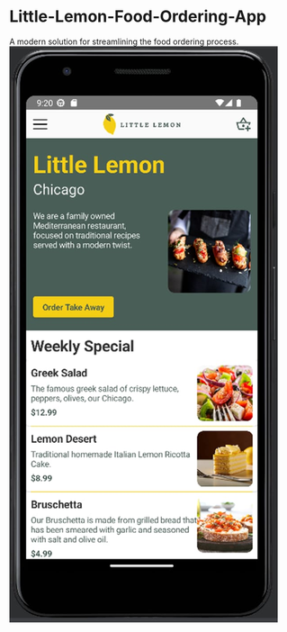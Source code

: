 # Little-Lemon-Food-Ordering-App
A modern solution for streamlining the food ordering process.
![image alt](https://github.com/Arunimalokhande12/Little-Lemon-Food-Ordering-App/blob/e85a24aab50ac3f18c8af58009d80233434d4da2/WhatsApp%20Image%202025-03-08%20at%2010.35.42%20AM.jpeg)
